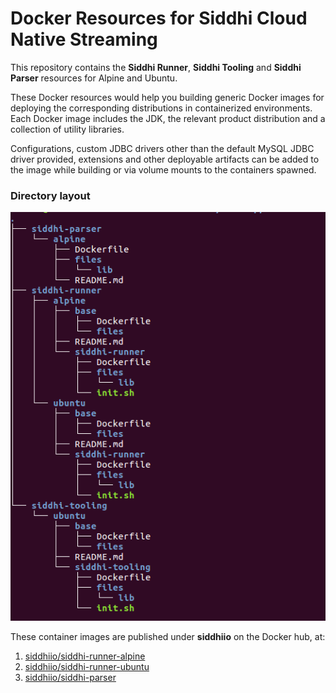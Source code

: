Docker Resources for Siddhi Cloud Native Streaming
====================================================

This repository contains the **Siddhi Runner**, **Siddhi Tooling** and **Siddhi Parser** resources for Alpine and Ubuntu.

These Docker resources would help you building generic Docker images for deploying the
corresponding distributions in containerized environments. Each Docker image includes the JDK, the relevant product distribution
and a collection of utility libraries. 

Configurations, custom JDBC drivers other than the default MySQL JDBC driver provided,
extensions and other deployable artifacts can be added to the image while building or via volume mounts to the containers spawned.

### Directory layout
![docker-siddhi directory layout](directory-layout.png)<br>

These container images are published under **siddhiio** on the Docker hub, at:
1. [siddhiio/siddhi-runner-alpine](https://hub.docker.com/r/siddhiio/siddhi-runner-alpine)
2. [siddhiio/siddhi-runner-ubuntu](https://hub.docker.com/r/siddhiio/siddhi-runner-ubuntu)
2. [siddhiio/siddhi-parser](https://hub.docker.com/r/siddhiio/siddhi-parser)
